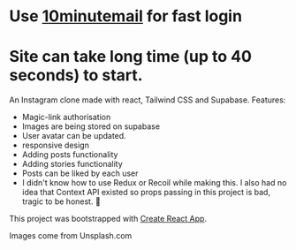 # Use [10minutemail](https://10minutemail.com/) for fast login

# Site can take long time (up to 40 seconds) to start.


An Instagram clone made with react, Tailwind CSS and Supabase.
Features:
- Magic-link authorisation
- Images are being stored on supabase
- User avatar can be updated.
- responsive design
- Adding posts functionality
- Adding stories functionality
- Posts can be liked by each user
- I didn't know how to use Redux or Recoil while making this. I also had no idea that Context API existed so props passing in this project is bad, tragic to be honest. 🙅

This project was bootstrapped with [Create React App](https://github.com/facebook/create-react-app).

Images come from Unsplash.com

